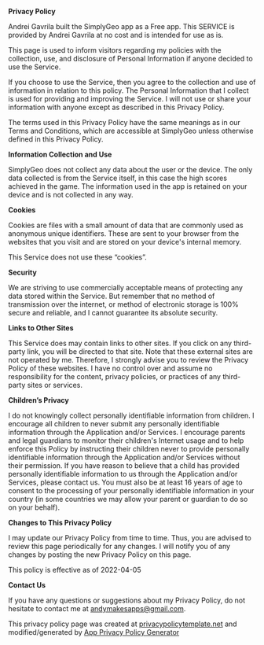 **Privacy Policy**

Andrei Gavrila built the SimplyGeo app as a Free app. This SERVICE is provided by Andrei Gavrila at no cost and is intended for use as is.

This page is used to inform visitors regarding my policies with the collection, use, and disclosure of Personal Information if anyone decided to use the Service.

If you choose to use the Service, then you agree to the collection and use of information in relation to this policy. The Personal Information that I collect is used for providing and improving the Service. I will not use or share your information with anyone except as described in this Privacy Policy.

The terms used in this Privacy Policy have the same meanings as in our Terms and Conditions, which are accessible at SimplyGeo unless otherwise defined in this Privacy Policy.


**Information Collection and Use**

SimplyGeo does not collect any data about the user or the device. The only data collected is from the Service itself, in this case the high scores achieved in the game. The information used in the app is retained on your device and is not collected in any way.


**Cookies**

Cookies are files with a small amount of data that are commonly used as anonymous unique identifiers. These are sent to your browser from the websites that you visit and are stored on your device's internal memory.

This Service does not use these “cookies”.


**Security**

We are striving to use commercially acceptable means of protecting any data stored within the Service. But remember that no method of transmission over the internet, or method of electronic storage is 100% secure and reliable, and I cannot guarantee its absolute security.


**Links to Other Sites**

This Service does may contain links to other sites. If you click on any third-party link, you will be directed to that site. Note that these external sites are not operated by me. Therefore, I strongly advise you to review the Privacy Policy of these websites. I have no control over and assume no responsibility for the content, privacy policies, or practices of any third-party sites or services.


**Children’s Privacy**

I do not knowingly collect personally identifiable information from children. I encourage all children to never submit any personally identifiable information through the Application and/or Services. I encourage parents and legal guardians to monitor their children's Internet usage and to help enforce this Policy by instructing their children never to provide personally identifiable information through the Application and/or Services without their permission. If you have reason to believe that a child has provided personally identifiable information to us through the Application and/or Services, please contact us. You must also be at least 16 years of age to consent to the processing of your personally identifiable information in your country (in some countries we may allow your parent or guardian to do so on your behalf).


**Changes to This Privacy Policy**

I may update our Privacy Policy from time to time. Thus, you are advised to review this page periodically for any changes. I will notify you of any changes by posting the new Privacy Policy on this page.

This policy is effective as of 2022-04-05


**Contact Us**

If you have any questions or suggestions about my Privacy Policy, do not hesitate to contact me at andymakesapps@gmail.com.

This privacy policy page was created at [privacypolicytemplate.net](https://privacypolicytemplate.net) and modified/generated by [App Privacy Policy Generator](https://app-privacy-policy-generator.nisrulz.com/)
